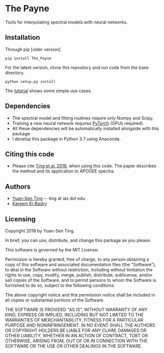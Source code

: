 # The Payne
Tools for interpolating spectral models with neural networks. 

## Installation
Through pip [older version]
```
pip install The_Payne
```

For the latest version, clone this repository and run code from the base directory.
```
python setup.py install
````

The [tutorial](https://github.com/tingyuansen/The_Payne/blob/master/tutorial.ipynb) shows some simple use cases. 

## Dependencies 
* The spectral model and fitting routines require only Numpy and Scipy.
* Training a new neural network requires [PyTorch](http://pytorch.org/) (GPUs required).
* All these dependencies will be automatically installed alongside with this package
* I develop this package in Python 3.7 using Anaconda.

## Citing this code
* Please cite [Ting et al. 2018](http://adsabs.harvard.edu/cgi-bin/bib_query?arXiv:1804.01530), when using this code. The paper describes the method and its application to APOGEE spectra.

## Authors
* [Yuan-Sen Ting](http://www.sns.ias.edu/~ting/) -- ting at ias dot edu
* [Kareem El-Badry](http://w.astro.berkeley.edu/~kelbadry/)

## Licensing

Copyright 2018 by Yuan-Sen Ting.

In brief, you can use, distribute, and change this package as you please. 

This software is governed by the MIT License:

Permission is hereby granted, free of charge, to any person obtaining a copy
of this software and associated documentation files (the "Software"), to deal
in the Software without restriction, including without limitation the rights
to use, copy, modify, merge, publish, distribute, sublicense, and/or sell
copies of the Software, and to permit persons to whom the Software is
furnished to do so, subject to the following conditions:

The above copyright notice and this permission notice shall be included in
all copies or substantial portions of the Software.

THE SOFTWARE IS PROVIDED "AS IS", WITHOUT WARRANTY OF ANY KIND, EXPRESS OR
IMPLIED, INCLUDING BUT NOT LIMITED TO THE WARRANTIES OF MERCHANTABILITY,
FITNESS FOR A PARTICULAR PURPOSE AND NONINFRINGEMENT. IN NO EVENT SHALL THE
AUTHORS OR COPYRIGHT HOLDERS BE LIABLE FOR ANY CLAIM, DAMAGES OR OTHER
LIABILITY, WHETHER IN AN ACTION OF CONTRACT, TORT OR OTHERWISE, ARISING FROM,
OUT OF OR IN CONNECTION WITH THE SOFTWARE OR THE USE OR OTHER DEALINGS IN
THE SOFTWARE.
